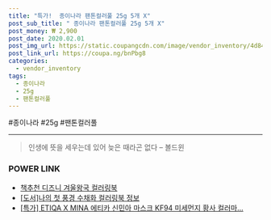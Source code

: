 ```yaml
--- 
title: "특가!  종이나라 팬톤컬러풀 25g 5개 X" 
post_sub_title: " 종이나라 팬톤컬러풀 25g 5개 X" 
post_money: ₩ 2,900 
post_date: 2020.02.01 
post_img_url: https://static.coupangcdn.com/image/vendor_inventory/4d84/11b68b0f3e87cf04e160e35cf0a7ea24359e9a569587a4f1b373d44d3cd9.jpg 
post_link_url: https://coupa.ng/bnPbg8 
categories: 
  - vendor_inventory 
tags: 
  - 종이나라 
  - 25g 
  - 팬톤컬러풀 
--- 
```

  #종이나라 #25g #팬톤컬러풀 
<hr> 

> 인생에 뜻을 세우는데 있어 늦은 때라곤 없다 – 볼드윈 


### POWER LINK

* <a href="https://blog.naver.com/fasyy4321/221785848953" target="_blank">책추천 디즈니 겨울왕국 컬러링북</a>
* <a href="https://blog.naver.com/sakai111/221769372130" target="_blank">[도서]나의 첫 풍경 수채화 컬러링북 정보</a>
* <a href="https://blog.naver.com/sakai111/221788941236" target="_blank">[특가] ETIQA X MINA 에티카 신민아 마스크 KF94 미세먼지 황사 컬러마...</a>

